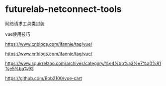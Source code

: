 # futurelab-netconnect-tools

网络请求工具类封装



vue使用技巧

https://www.cnblogs.com/ifannie/tag/vue/


https://www.cnblogs.com/ifannie/tag/vue/


https://www.squirrelzoo.com/archives/category/%e4%bb%a3%e7%a0%81%e5%ba%93



https://github.com/Bob2100/vue-cart